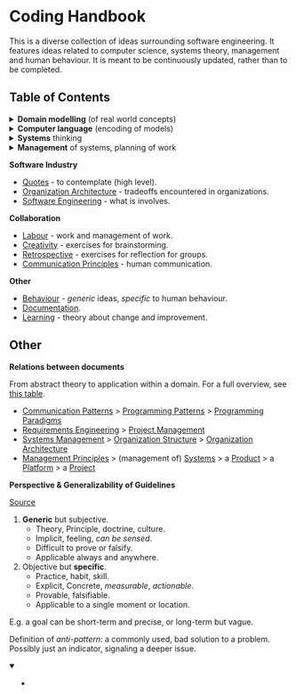 # Coding Handbook

This is a diverse collection of ideas surrounding software engineering. It features ideas related to computer science, systems theory, management and human behaviour. It is meant to be continuously updated, rather than to be completed.

## Table of Contents

<details>
<summary><b>Domain modelling</b> (of real world concepts)</summary>
<ul style="margin: 1em;">
<li><a href="domain-modelling/modelling.md">Modelling principles</a>.</li>
<li><a href="domain-modelling/domain-driven-design.md">Domain-Driven-Design</a>- examples of DDD using OOP and FP.</li>
<li><a href="domain-modelling/functions-relations.md">Functions and Relationships</a></li>
<li><a href="domain-modelling/programming-patterns.md">Programming Patterns</a> - common programming, application and system architecture patterns.</li>
</ul>
</details>

<details>
<summary><b>Computer language</b> (encoding of models)</summary>
<ul style="margin: 1em;">
<li><a href="computer-language/style-guide.md">Style Guide</a> - a prescriptive guide for programming (low level)</li>
<li><a href="computer-language/language-spec.md">Language Specification</a> - this can be implemented as a library or a new language.</li>
<li><a href="computer-language/programming-patterns-functional.md">Functional Programming Patterns</a></li>
<li><a href="computer-language/programming-paradigms.md">Programming Paradigms</a> - a comparison of OOP and FP.</li>
</ul>
</details>
<details>
<summary><b>Systems</b> thinking</summary>
<ul style="margin: 1em;">
<li><a href="systems/systems-management.md">Systems</a> Management</li>
<li><a href="systems/organization-structure.md">Organizations</a></li>
<li><a href="systems/teams.md">Teams</a> - structure and effectiveness</li>
<li><a href="systems/communication-patterns.md">Communication Patterns</a> for humans and computers</li>
</ul>
</details>


<details>
<summary><b>Management</b> of systems, planning of work</summary>
<ul style="margin: 1em;">
<li><a href="management/management-principles.md">Principles</a></li>
<ul>
<li><a href="management/product-management.md">Product Management</a></li>
<li><a href="management/project-management.md">Project Management</a></li>
<li><a href="management/platform-management">Platform Management</a></li>
</ul>
<li><a href="management/goals-planning-strategy.md">Goals/Planning/Strategy</a></li>
<li><a href="management/requirements-engineering.md">Requirements Engineering</a></li>
</ul>
</details>

<b>Software Industry</b>

- [Quotes](quotes.md) - to contemplate (high level).
- [Organization Architecture](organization-architecture.md) - tradeoffs encountered in organizations.
- [Software Engineering](software-engineering.md) - what is involves.

**Collaboration**

- [Labour](labour.md) - work and management of work.
- [Creativity](creativity.md) - exercises for brainstorming.
- [Retrospective](retrospective.md) - exercises for reflection for groups.
- [Communication Principles](communication-principles.md) - human communication.

**Other**

- [Behaviour](behaviour.md) - *generic* ideas, *specific* to human behaviour.
- [Documentation](documentation.md).
- [Learning](learning.md) - theory about change and improvement.

## Other

**Relations between documents**

From abstract theory to application within a domain. For a full overview, see [this table](software-domains-table.md).

- [Communication Patterns](systems/communication-patterns.md) > [Programming Patterns](domain-modelling/programming-patterns.md) > [Programming Paradigms](computer-language/programming-paradigms.md)
- [Requirements Engineering](management/requirements-engineering.md) > [Project Management](management/project-management.md)
- [Systems Management](systems/systems-management.md) > [Organization Structure](systems/organization-structure.md) > [Organization Architecture](organization-architecture.md)
- [Management Principles](management/management-principles.md) > (management of)  [Systems](systems/systems-management.md) > a [Product](management/product-management.md) > a [Platform](management/platform-management) > a [Project](management/project-management.md)

**Perspective & Generalizability of Guidelines**

[Source](https://twitter.com/johncutlefish/status/1406534814673477633)

1. **Generic** but subjective.
    - Theory, Principle, doctrine, culture.
    - Implicit, feeling, *can be sensed*.
    - Difficult to prove or falsify.
    - Applicable always and anywhere.
2. Objective but **specific**.
    - Practice, habit, skill.
    - Explicit, Concrete, *measurable*, *actionable*.
    - Provable, falsifiable.
    - Applicable to a single moment or location.

E.g. a goal can be short-term and precise, or long-term but vague.

Definition of *anti-pattern*: a commonly used, bad solution to a problem. Possibly just an indicator, signaling a deeper issue.

<details open>
<summary></summary>
<ul style="margin: 1em;">
<li><a href=""></a></li>
</ul>
</details>
